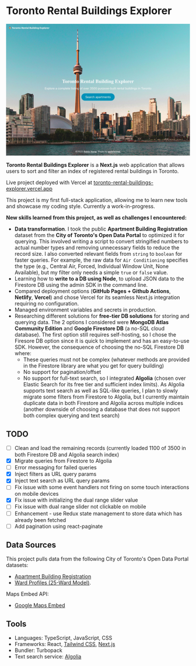 # Toronto Rental Buildings Explorer

![Landing page](./public/home-page-screenshot.jpg)

**Toronto Rental Buildings Explorer** is a **Next.js** web application that allows users to sort and filter an index of registered rental buildings in Toronto.

Live project deployed with Vercel at [toronto-rental-buildings-explorer.vercel.app](https://toronto-rental-buildings-explorer.vercel.app/)

This project is my first full-stack application, allowing me to learn new tools and showcase my coding style. Currently a work-in-progress.

**New skills learned from this project, as well as challenges I encountered:**

- **Data transformation**. I took the public **Apartment Building Registration** dataset from the **City of Toronto's Open Data Portal** to optimized it for querying. This involved writing a script to convert stringified numbers to actual number types and removing unnecessary fields to reduce the record size. I also converted relevant fields from `string` to `boolean` for faster queries. For example, the raw data for `Air Conditioning` specifies the type (e.g., Central Air, Forced, Individual Window Unit, None Available), but my filter only needs a simple `true` or `false` value.
- Learning how to **write to a DB using Node**, to upload JSON data to the Firestore DB using the admin SDK in the command line.
- Compared deployment options (**GitHub Pages + Github Actions**, **Netlify**, **Vercel**) and chose Vercel for its seamless Next.js integration requiring no configuration.
- Managed environment variables and secrets in production.
- Researching different solutions for **free-tier DB solutions** for storing and querying data. The 2 options I considered were **MongoDB Atlas Community Edition** and **Google Firestore DB** (a no-SQL cloud database). The first option still requires self-hosting, so I chose the Firesore DB option since it is quick to implement and has an easy-to-use SDK. However, the consequence of choosing the no-SQL Firestore DB where:
  - These queries must not be complex (whatever methods are provided in the Firestore library are what you get for query building)
  - No support for pagination/offset
  - No support for full-text search, so I integrated **Algolia** (chosen over Elastic Search for its free tier and sufficient index limits). As Algolia supports text search as well as SQL-like queries, I plan to slowly migrate some filters from Firestore to Algolia, but I currently maintain duplicate data in both Firestore and Algolia across multiple indices (another downside of choosing a database that does not support both complex querying and text search)

## TODO

- [ ] Clean and load the remaining records (currently loaded 1100 of 3500 in both Firestore DB and Algolia search index)
- [x] Migrate queries from Firestore to Algolia
- [ ] Error messaging for failed queries
- [x] Inject filters as URL query params
- [x] Inject text search as URL query params
- [ ] Fix issue with some event handlers not firing on some touch interactions on mobile devices
- [x] Fix issue with initializing the dual range slider value
- [ ] Fix issue with dual range slider not clickable on mobile
- [ ] Enhancement - use Redux state management to store data which has already been fetched
- [ ] Add pagination using react-paginate

## Data Sources

This project pulls data from the following City of Toronto's Open Data Portal datasets:

- [Apartment Building Registration](https://open.toronto.ca/dataset/apartment-building-registration/)
- [Ward Profiles (25-Ward Model)](https://open.toronto.ca/dataset/ward-profiles-25-ward-model/).

Maps Embed API:

- [Google Maps Embed](https://developers.google.com/maps/documentation/embed/get-started)

## Tools

- Languages: TypeScript, JavaScript, CSS
- Frameworks: React, [Tailwind CSS](https://tailwindcss.com), [Next.js](https://nextjs.org/docs)
- Bundler: Turbopack
- Text search service: [Algolia](https://www.algolia.com/doc/api-client/javascript/getting-started/#install)

